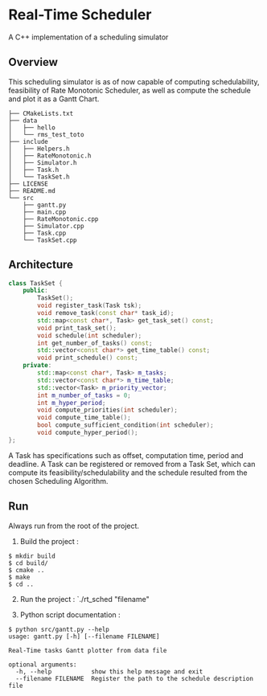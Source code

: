 # Real-Time Scheduler

A C++ implementation of a scheduling simulator

## Overview

This scheduling simulator is as of now capable of computing schedulability, feasibility of Rate Monotonic Scheduler, as well as compute the schedule and plot it as a Gantt Chart.

```
├── CMakeLists.txt
├── data
│   ├── hello
│   └── rms_test_toto
├── include
│   ├── Helpers.h
│   ├── RateMonotonic.h
│   ├── Simulator.h
│   ├── Task.h
│   └── TaskSet.h
├── LICENSE
├── README.md
└── src
    ├── gantt.py
    ├── main.cpp
    ├── RateMonotonic.cpp
    ├── Simulator.cpp
    ├── Task.cpp
    └── TaskSet.cpp
```

## Architecture

```cpp
class TaskSet {
    public:
        TaskSet();
        void register_task(Task tsk);
        void remove_task(const char* task_id);
        std::map<const char*, Task> get_task_set() const;
        void print_task_set();
        void schedule(int scheduler);
        int get_number_of_tasks() const;
        std::vector<const char*> get_time_table() const;
        void print_schedule() const;
    private:
        std::map<const char*, Task> m_tasks;
        std::vector<const char*> m_time_table;
        std::vector<Task> m_priority_vector;
        int m_number_of_tasks = 0;
        int m_hyper_period;
        void compute_priorities(int scheduler);
        void compute_time_table();
        bool compute_sufficient_condition(int scheduler);
        void compute_hyper_period();
};
```

A Task has specifications such as offset, computation time, period and deadline. 
A Task can be registered or removed from a Task Set, which can compute its feasibility/schedulability and the schedule resulted from the chosen Scheduling Algorithm.

## Run

Always run from the root of the project.

1. Build the project : 
```
$ mkdir build
$ cd build/ 
$ cmake ..
$ make
$ cd ..
```

2. Run the project : `./rt_sched "filename"

3. Python script documentation :

```
$ python src/gantt.py --help
usage: gantt.py [-h] [--filename FILENAME]

Real-Time tasks Gantt plotter from data file

optional arguments:
  -h, --help           show this help message and exit
  --filename FILENAME  Register the path to the schedule description file
```
